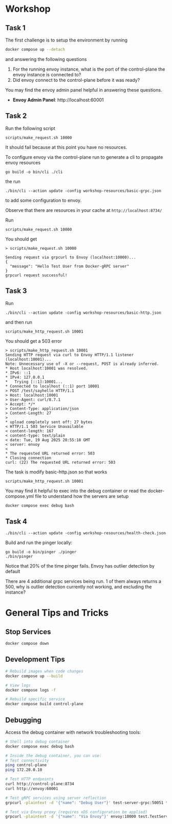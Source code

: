 # Workshop

## Task 1

The first challenge is to setup the environment by running 

```bash
docker compose up --detach
```
and answering the following questions

1. For the running envoy instance, what is the port of the control-plane the envoy instance is
connected to?
2. Did envoy connect to the control-plane before it was ready?

You may find the envoy admin panel helpful in answering these questions.
- **Envoy Admin Panel**: http://localhost:60001


## Task 2


Run the following script

```
scripts/make_request.sh 10000
```

It should fail because at this point you have no resources.

To configure envoy via the control-plane run to generate a cli to propagate envoy resources

```
go build -o bin/cli ./cli
```

the run

```
./bin/cli --action update -config workshop-resources/basic-grpc.json
```

to add some configuration to envoy.

Observe that there are resources in your cache at `http://localhost:8734/`

Run

```
scripts/make_request.sh 10000
```

You should get

```
> scripts/make_request.sh 10000

Sending request via grpcurl to Envoy (localhost:10000)...
{
  "message": "Hello Test User from Docker-gRPC server"
}
grpcurl request successful!
```

## Task 3

Run

```
./bin/cli --action update -config workshop-resources/basic-http.json
```

and then run

```
scripts/make_http_request.sh 10001
```

You should get a 503 error

```
> scripts/make_http_request.sh 10001
Sending HTTP request via curl to Envoy HTTP/1.1 listener (localhost:10001)...
Note: Unnecessary use of -X or --request, POST is already inferred.
* Host localhost:10001 was resolved.
* IPv6: ::1
* IPv4: 127.0.0.1
*   Trying [::1]:10001...
* Connected to localhost (::1) port 10001
> POST /test/sayhello HTTP/1.1
> Host: localhost:10001
> User-Agent: curl/8.7.1
> Accept: */*
> Content-Type: application/json
> Content-Length: 27
>
* upload completely sent off: 27 bytes
< HTTP/1.1 503 Service Unavailable
< content-length: 167
< content-type: text/plain
< date: Tue, 19 Aug 2025 20:55:18 GMT
< server: envoy
<
* The requested URL returned error: 503
* Closing connection
curl: (22) The requested URL returned error: 503
```

The task is modify basic-http.json so that works

```bash
scripts/make_http_request.sh 10001
```

You may find it helpful to exec into the debug container
or read the docker-compose.yml file to understand how the servers are setup
```
docker compose exec debug bash
```

## Task 4

```
./bin/cli --action update -config workshop-resources/health-check.json
```

Build and run the pinger locally:
```
go build -o bin/pinger ./pinger
./bin/pinger
```

Notice that 20% of the time pinger fails. Envoy has outlier detection by default

There are 4 additional grpc services being run. 1 of them always returns a 500, why is outlier
detection currently not working, and excluding the instance?



# General Tips and Tricks
## Stop Services

```bash
docker compose down
```

## Development Tips

```bash
# Rebuild images when code changes
docker compose up --build

# View logs
docker compose logs -f

# Rebuild specific service
docker compose build control-plane
```

## Debugging

Access the debug container with network troubleshooting tools:

```bash
# Shell into debug container
docker compose exec debug bash

# Inside the debug container, you can use:
# Test connectivity
ping control-plane
ping 172.20.0.10

# Test HTTP endpoints
curl http://control-plane:8734
curl http://envoy:60001

# Test gRPC services using server reflection
grpcurl -plaintext -d '{"name": "Debug User"}' test-server-grpc:50051 test.TestService/SayHello

# Test via Envoy proxy (requires xDS configuration be applied)
grpcurl -plaintext -d '{"name": "Via Envoy"}' envoy:10000 test.TestService/SayHello
```
